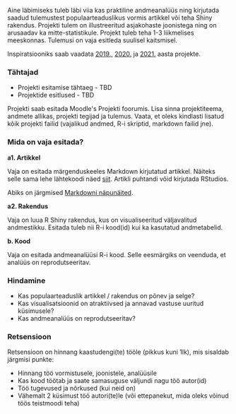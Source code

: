﻿---
layout: page
---

Aine läbimiseks tuleb läbi viia kas praktiline andmeanalüüs ning kirjutada saadud tulemustest populaarteaduslikus vormis artikkel või teha Shiny rakendus. Projekti tulem on illustreeritud asjakohaste joonistega ning on arusaadav ka mitte-statistikule. Projekt tuleb teha 1-3 liikmelises meeskonnas. Tulemusi on vaja esitleda suulisel kaitsmisel.

Inspiratsiooniks saab vaadata [2019.](https://andmeteadus.github.io/2019/projektid/),  [2020.](https://andmeteadus.github.io/2020/projektid/) ja [2021.](https://andmeteadus.github.io/2021/projektid/) aasta projekte. 

### Tähtajad 

* Projekti esitamise tähtaeg - TBD
* Projektide esitlused - TBD

 Projekti saab esitada Moodle's Projekti foorumis. Lisa sinna projektiteema, andmete allikas, projekti tegijad ja tulemus. Vaata, et oleks kindlasti lisatud kõik projekti failid (vajalikud andmed, R-i skriptid, markdown failid jne).

### Mida on vaja esitada?

**a1. Artikkel**

Vaja on esitada märgenduskeeles Markdown kirjutatud artikkel.
Näiteks selle sama lehe lähtekoodi näed [siit](https://raw.githubusercontent.com/andmeteadus/2023/master/projekt_juhend.md).
Artikli puhtandi võid kirjutada RStudios.

Abiks on järgmised [Markdowni näpunäited](https://github.com/adam-p/markdown-here/wiki/Markdown-Cheatsheet#images).

**a2. Rakendus**

Vaja on luua R Shiny rakendus, kus on visualiseeritud väljavalitud andmestikku. Esitada tuleb nii R-i kood(id) kui ka kasutatud andmetabelid.

**b. Kood**

Vaja on esitada andmeanalüüsi R-i kood.
Selle eesmärgiks on veenduda, et analüüs on reprodutseeritav. 

### Hindamine

* Kas populaarteaduslik artikkel / rakendus on põnev ja selge?
* Kas visualisatsioonid on atraktiivsed ja annavad vastuse uuritud küsimusele?
* Kas andmeanalüüs on reprodutseeritav?

### Retsensioon

Retsensioon on hinnang kaastudengi(te) tööle (pikkus kuni 1lk), mis sisaldab järgmisi punkte:

* Hinnang töö vormistusele, joonistele, analüüsile
* Kas kood töötab ja saate samasuguse väljundi nagu töö autor(id)
* Töö tugevused ja nõrkused (kui neid on)
* Vähemalt 2 küsimust töö autori(te)le (või ettepanekut, mida oleks võinud töös teistmoodi teha)

